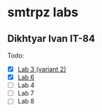 # smtrpz labs 
## Dikhtyar Ivan IT-84


Todo:
- [x] [Lab 3 (variant 2)](./lab3/examples.ipynb)
- [x] [Lab 6](./lab6/)
- [ ] Lab 4
- [ ] Lab 7
- [ ] Lab 8
